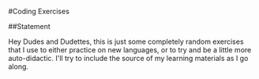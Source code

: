 #Coding Exercises

##Statement

Hey Dudes and Dudettes, this is just some completely random exercises that I use to either practice on new languages, or to try and be a little more auto-didactic. I'll try to include the source of my learning materials as I go along.
